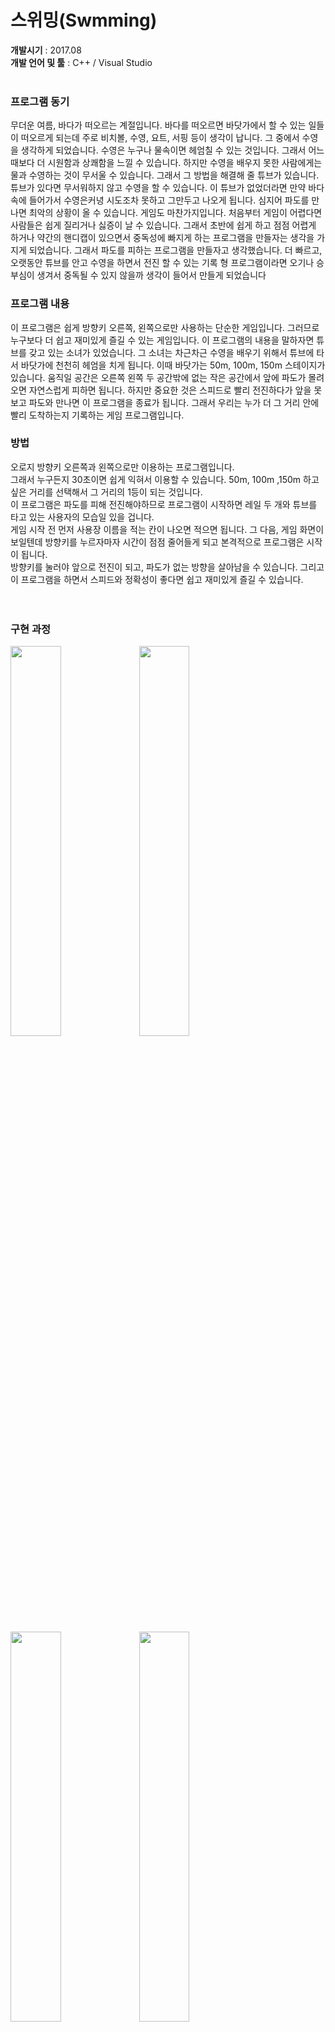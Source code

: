 # 스위밍(Swmming)

<b>개발시기</b> : 2017.08  <br>
<b>개발 언어 및 툴</b> : C++ / Visual Studio
<br>
<br> 
<h3>프로그램 동기 </h3>
무더운 여름, 바다가 떠오르는 계절입니다. 바다를 떠오르면 바닷가에서 할 수 있는 일들이 떠오르게 되는데 주로 비치볼, 수영, 요트, 서핑 등이 생각이 납니다. 그 중에서 수영을 생각하게 되었습니다. 수영은 누구나 물속이면 헤엄칠 수 있는 것입니다. 그래서 어느 때보다 더 시원함과 상쾌함을 느낄 수 있습니다. 하지만 수영을 배우지 못한 사람에게는 물과 수영하는 것이 무서울 수 있습니다. 그래서 그 방법을 해결해 줄 튜브가 있습니다. 튜브가 있다면 무서워하지 않고 수영을 할 수 있습니다. 이 튜브가 없었더라면 만약 바다 속에 들어가서 수영은커녕 시도조차 못하고 그만두고 나오게 됩니다. 심지어 파도를 만나면 최악의 상황이 올 수 있습니다. 게임도 마찬가지입니다. 처음부터 게임이 어렵다면 사람들은 쉽게 질리거나 싫증이 날 수 있습니다. 그래서 초반에 쉽게 하고 점점 어렵게 하거나 약간의 핸디캡이 있으면서 중독성에 빠지게 하는 프로그램을 만들자는 생각을 가지게 되었습니다. 그래서 파도를 피하는 프로그램을 만들자고 생각했습니다. 더 빠르고, 오랫동안 튜브를 안고 수영을 하면서 전진 할 수 있는 기록 형 프로그램이라면 오기나 승부심이 생겨서 중독될 수 있지 않을까 생각이 들어서 만들게 되었습니다

<h3>프로그램 내용 </h3>
이 프로그램은 쉽게 방향키 오른쪽, 왼쪽으로만 사용하는 단순한 게임입니다. 그러므로 누구보다 더 쉽고 재미있게 즐길 수 있는 게임입니다. 이 프로그램의 내용을 말하자면 튜브를 갖고 있는 소녀가 있었습니다. 그 소녀는 차근차근 수영을 배우기 위해서 튜브에 	타서 바닷가에 천천히 헤엄을 치게 됩니다. 이때 바닷가는 50m, 100m, 150m 스테이지가 있습니다. 움직일 공간은 오른쪽 왼쪽 두 공간밖에 없는 작은 공간에서 앞에 파도가 몰려오면 자연스럽게 피하면 됩니다. 하지만 중요한 것은 스피드로 빨리 전진하다가 앞을 못보고 파도와 만나면 이 프로그램을 종료가 됩니다. 그래서 우리는 누가 더 그 거리 안에 빨리 도착하는지 기록하는 게임 프로그램입니다.

<h3>방법 </h3>
오로지 방향키 오른쪽과 왼쪽으로만 이용하는 프로그램입니다.<br>
그래서 누구든지 30초이면 쉽게 익혀서 이용할 수 있습니다. 50m, 100m ,150m 하고 싶은 거리를 선택해서 그 거리의 1등이 되는 것입니다.<br>
이 프로그램은 파도를 피해 전진해야하므로 프로그램이 시작하면 레일 두 개와 튜브를 타고 있는 사용자의 모습일 있을 겁니다.<br>
게임 시작 전 먼저 사용장 이름을 적는 칸이 나오면 적으면 됩니다. 그 다음, 게임 화면이 보일텐데 방향키를 누르자마자 시간이 점점 줄어들게 되고 본격적으로 프로그램은 시작이 됩니다.<br>
방향키를 눌러야 앞으로 전진이 되고, 파도가 없는 방향을 살아남을 수 있습니다. 그리고 이 프로그램을 하면서 스피드와 정확성이 좋다면 쉽고 재미있게 즐길 수 있습니다.
<br>
<br>
<br>

 <h3>구현 과정</h3>
 <div><img width="40%" src="https://user-images.githubusercontent.com/81402961/228538569-f17d0683-f724-464c-8019-a423e37bc54b.png"/> <img width="40%" src="https://user-images.githubusercontent.com/81402961/228538583-6f523d35-8bd7-4ca7-8fa4-52e4cef0d758.png"/></div>
<br>
 <div><img width="40%" src="https://user-images.githubusercontent.com/81402961/228538600-e5dec718-446a-4df7-a3c3-46f89b6513ff.png"/> <img width="40%" src="https://user-images.githubusercontent.com/81402961/228538614-d73d16d0-b860-4d1c-b6d1-b7779e9a861a.png"/></div>

